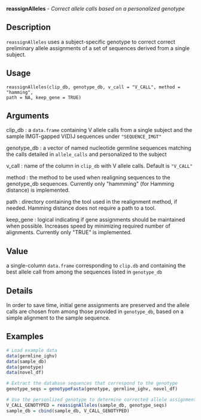 





**reassignAlleles** - *Correct allele calls based on a personalized genotype*

Description
--------------------

`reassignAlleles` uses a subject-specific genotype to correct
correct preliminary allele assignments of a set of sequences derived
from a single subject.


Usage
--------------------
```
reassignAlleles(clip_db, genotype_db, v_call = "V_CALL", method = "hamming",
path = NA, keep_gene = TRUE)
```

Arguments
-------------------

clip_db
:   a `data.frame` containing V allele calls from a
single subject and the sample
IMGT-gapped V(D)J sequences under
`"SEQUENCE_IMGT"`

genotype_db
:   a vector of named nucleotide germline sequences
matching the calls detailed in `allele_calls`
and personalized to the subject

v_call
:   name of the column in `clip_db` with V allele
calls. Default is `"V_CALL"`

method
:   the method to be used when realigning sequences to
the genotype_db sequences. Currently only "hammming"
(for Hamming distance) is implemented.

path
:   directory containing the tool used in the
realignment method, if needed. Hamming distance does
not require a path to a tool.

keep_gene
:   logical indicating if gene assignments should be
maintained when possible. Increases speed by
minimizing required number of alignments. Currently
only "TRUE" is implemented.




Value
-------------------

a single-column `data.frame` corresponding to `clip.db`
and containing the best allele call from among the sequences
listed in `genotype_db`


Details
-------------------

In order to save time, initial gene assignments are preserved and
the allele calls are chosen from among those provided in `genotype_db`,
based on a simple alignment to the sample sequence.



Examples
-------------------

```R
# Load example data
data(germline_ighv)
data(sample_db)
data(genotype)
data(novel_df)

# Extract the database sequences that correspond to the genotype
genotype_seqs = genotypeFasta(genotype, germline_ighv, novel_df)

# Use the personlized genotype to determine corrected allele assignments
V_CALL_GENOTYPED = reassignAlleles(sample_db, genotype_seqs)
sample_db = cbind(sample_db, V_CALL_GENOTYPED)
```




